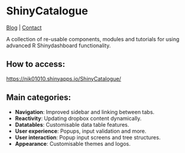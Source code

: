 # ShinyCatalogue

<a href="https://nik01010.wordpress.com/" target="_blank">Blog</a> | <a href="https://nik01010.wordpress.com/contact/" target="_blank">Contact</a>
<br>

A collection of re-usable components, modules and tutorials for using advanced R Shinydashboard functionality.

## How to access:
https://nik01010.shinyapps.io/ShinyCatalogue/

## Main categories:
- **Navigation**: Improved sidebar and linking between tabs.
- **Reactivity**: Updating dropbox content dynamically.
- **Datatables**: Customisable data table features.
- **User experience**: Popups, input validation and more.
- **User interaction**: Popup input screens and tree structures.
- **Appearance**: Customisable themes and logos.
